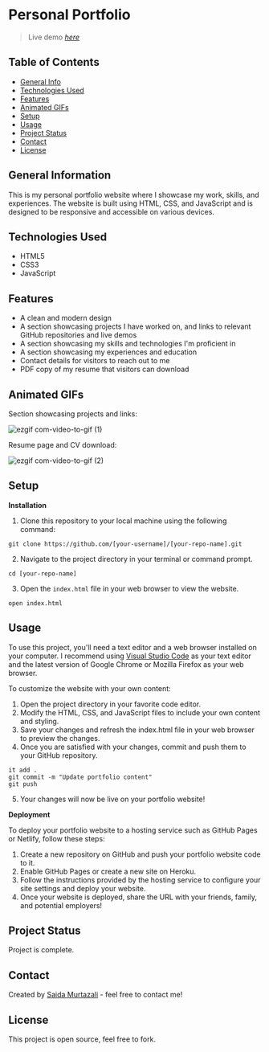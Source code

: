 # Personal Portfolio
> Live demo [_here_](https://www.saidamurtazali.com)

## Table of Contents
* [General Info](#general-information)
* [Technologies Used](#technologies-used)
* [Features](#features)
* [Animated GIFs](#animated-gifs)
* [Setup](#setup)
* [Usage](#usage)
* [Project Status](#project-status)
* [Contact](#contact)
* [License](#license)


## General Information
This is my personal portfolio website where I showcase my work, skills, and experiences. The website is built using HTML, CSS, and JavaScript and is designed to be responsive and accessible on various devices.


## Technologies Used
- HTML5
- CSS3
- JavaScript


## Features
- A clean and modern design
- A section showcasing projects I have worked on, and links to relevant GitHub repositories and live demos
- A section showcasing my skills and technologies I'm proficient in
- A section showcasing my experiences and education
- Contact details for visitors to reach out to me
- PDF copy of my resume that visitors can download


## Animated GIFs
Section showcasing projects and links:

![ezgif com-video-to-gif (1)](https://user-images.githubusercontent.com/74564476/225046311-7a16abac-a859-4685-bc0e-47d739eb0af2.gif)

Resume page and CV download:

![ezgif com-video-to-gif (2)](https://user-images.githubusercontent.com/74564476/225048284-b3242057-86f2-41ba-9709-933a4fa10be0.gif)


## Setup

**Installation**

1. Clone this repository to your local machine using the following command:
```
git clone https://github.com/[your-username]/[your-repo-name].git
```
2. Navigate to the project directory in your terminal or command prompt.
```
cd [your-repo-name]
```
3. Open the `index.html` file in your web browser to view the website.
```
open index.html
```

## Usage

To use this project, you'll need a text editor and a web browser installed on your computer. I recommend using [Visual Studio Code](https://code.visualstudio.com/) as your text editor and the latest version of Google Chrome or Mozilla Firefox as your web browser.

To customize the website with your own content:

1. Open the project directory in your favorite code editor.
2. Modify the HTML, CSS, and JavaScript files to include your own content and styling.
3. Save your changes and refresh the index.html file in your web browser to preview the changes.
4. Once you are satisfied with your changes, commit and push them to your GitHub repository.

```
it add .
git commit -m "Update portfolio content"
git push
```
5. Your changes will now be live on your portfolio website!

**Deployment**

To deploy your portfolio website to a hosting service such as GitHub Pages or Netlify, follow these steps:

1. Create a new repository on GitHub and push your portfolio website code to it.
2. Enable GitHub Pages or create a new site on Heroku.
3. Follow the instructions provided by the hosting service to configure your site settings and deploy your website.
4. Once your website is deployed, share the URL with your friends, family, and potential employers!

## Project Status
Project is complete.


## Contact
Created by [Saida Murtazali](https://github.com/saidam90) - feel free to contact me!


## License 
This project is open source, feel free to fork.


